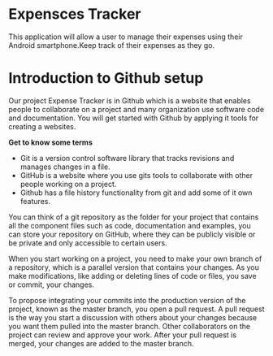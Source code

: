 # Expensces Tracker
This application will allow a user to manage their expenses using their Android smartphone.Keep track of their expenses as they go.
# Introduction to Github setup
Our project Expense Tracker is in Github which is a website that enables people to collaborate on a project and many organization use software code and documentation. You will get started with Github by applying it tools for creating a websites.

**Get to know some terms**
* Git is a version control software library that tracks revisions and manages changes in a file.
* GitHub is a website where you use gits tools to collaborate with other people working on a project.
* Github has a file history functionality from git and add some of it own features.

You can think of a git repository as the folder for your project that contains all the component files such as code, documentation and examples, you can store your repository on GitHub, where they can be publicly visible or be private and only accessible to certain users.

When you start working on a project, you need to make your own branch of a repository, which is a parallel version that contains your changes. As you make modifications, like adding or deleting lines of code or files, you save or commit, your changes.

To propose integrating your commits into the production version of the project, known as the master branch, you open a pull request. A pull request is the way you start a discussion with others about your changes because you want them pulled into the master branch. Other collaborators on the project can review and approve your work.  After your pull request is merged, your changes are added to the master branch.
